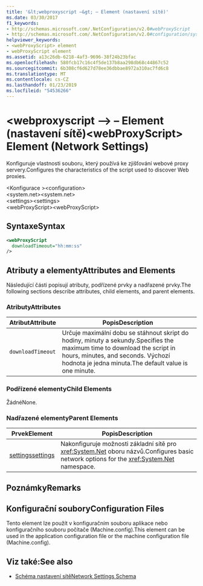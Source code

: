 ```yaml
---
title: '&lt;webproxyscript –&gt; – Element (nastavení sítě)'
ms.date: 03/30/2017
f1_keywords:
- http://schemas.microsoft.com/.NetConfiguration/v2.0#webProxyScript
- http://schemas.microsoft.com/.NetConfiguration/v2.0#configuration/system.net/settings/webProxyScript
helpviewer_keywords:
- <webProxyScript> element
- webProxyScript element
ms.assetid: a13c26db-6218-4af3-9696-38f24b23bfac
ms.openlocfilehash: 580fcb17c16c4f5de137b8aa298db68c44867c52
ms.sourcegitcommit: 6b308cf6d627d78ee36dbbae8972a310ac7fd6c8
ms.translationtype: MT
ms.contentlocale: cs-CZ
ms.lasthandoff: 01/23/2019
ms.locfileid: "54536266"
---
```

# <a name="ltwebproxyscriptgt-element-network-settings"></a><span data-ttu-id="1d5f0-102">&lt;webproxyscript –&gt; – Element (nastavení sítě)</span><span class="sxs-lookup"><span data-stu-id="1d5f0-102">&lt;webProxyScript&gt; Element (Network Settings)</span></span>
<span data-ttu-id="1d5f0-103">Konfiguruje vlastnosti souboru, který používá ke zjišťování webové proxy servery.</span><span class="sxs-lookup"><span data-stu-id="1d5f0-103">Configures the characteristics of the script used to discover Web proxies.</span></span>  
  
 <span data-ttu-id="1d5f0-104">\<Konfigurace ></span><span class="sxs-lookup"><span data-stu-id="1d5f0-104">\<configuration></span></span>  
<span data-ttu-id="1d5f0-105">\<system.net></span><span class="sxs-lookup"><span data-stu-id="1d5f0-105">\<system.net></span></span>  
<span data-ttu-id="1d5f0-106">\<settings></span><span class="sxs-lookup"><span data-stu-id="1d5f0-106">\<settings></span></span>  
<span data-ttu-id="1d5f0-107">\<webProxyScript></span><span class="sxs-lookup"><span data-stu-id="1d5f0-107">\<webProxyScript></span></span>  
  
## <a name="syntax"></a><span data-ttu-id="1d5f0-108">Syntaxe</span><span class="sxs-lookup"><span data-stu-id="1d5f0-108">Syntax</span></span>  
  
```xml  
<webProxyScript  
  downloadTimeout="hh:mm:ss"  
/>  
```  
  
## <a name="attributes-and-elements"></a><span data-ttu-id="1d5f0-109">Atributy a elementy</span><span class="sxs-lookup"><span data-stu-id="1d5f0-109">Attributes and Elements</span></span>  
 <span data-ttu-id="1d5f0-110">Následující části popisují atributy, podřízené prvky a nadřazené prvky.</span><span class="sxs-lookup"><span data-stu-id="1d5f0-110">The following sections describe attributes, child elements, and parent elements.</span></span>  
  
### <a name="attributes"></a><span data-ttu-id="1d5f0-111">Atributy</span><span class="sxs-lookup"><span data-stu-id="1d5f0-111">Attributes</span></span>  
  
|<span data-ttu-id="1d5f0-112">Atribut</span><span class="sxs-lookup"><span data-stu-id="1d5f0-112">Attribute</span></span>|<span data-ttu-id="1d5f0-113">Popis</span><span class="sxs-lookup"><span data-stu-id="1d5f0-113">Description</span></span>|  
|---------------|-----------------|  
|`downloadTimeout`|<span data-ttu-id="1d5f0-114">Určuje maximální dobu se stáhnout skript do hodiny, minuty a sekundy.</span><span class="sxs-lookup"><span data-stu-id="1d5f0-114">Specifies the maximum time to download the script in hours, minutes, and seconds.</span></span> <span data-ttu-id="1d5f0-115">Výchozí hodnota je jedna minuta.</span><span class="sxs-lookup"><span data-stu-id="1d5f0-115">The default value is one minute.</span></span>|  
  
### <a name="child-elements"></a><span data-ttu-id="1d5f0-116">Podřízené elementy</span><span class="sxs-lookup"><span data-stu-id="1d5f0-116">Child Elements</span></span>  
 <span data-ttu-id="1d5f0-117">Žádné</span><span class="sxs-lookup"><span data-stu-id="1d5f0-117">None.</span></span>  
  
### <a name="parent-elements"></a><span data-ttu-id="1d5f0-118">Nadřazené elementy</span><span class="sxs-lookup"><span data-stu-id="1d5f0-118">Parent Elements</span></span>  
  
|<span data-ttu-id="1d5f0-119">Prvek</span><span class="sxs-lookup"><span data-stu-id="1d5f0-119">Element</span></span>|<span data-ttu-id="1d5f0-120">Popis</span><span class="sxs-lookup"><span data-stu-id="1d5f0-120">Description</span></span>|  
|-------------|-----------------|  
|[<span data-ttu-id="1d5f0-121">settings</span><span class="sxs-lookup"><span data-stu-id="1d5f0-121">settings</span></span>](../../../../../docs/framework/configure-apps/file-schema/network/settings-element-network-settings.md)|<span data-ttu-id="1d5f0-122">Nakonfiguruje možnosti základní sítě pro <xref:System.Net> oboru názvů.</span><span class="sxs-lookup"><span data-stu-id="1d5f0-122">Configures basic network options for the <xref:System.Net> namespace.</span></span>|  
  
## <a name="remarks"></a><span data-ttu-id="1d5f0-123">Poznámky</span><span class="sxs-lookup"><span data-stu-id="1d5f0-123">Remarks</span></span>  
  
## <a name="configuration-files"></a><span data-ttu-id="1d5f0-124">Konfigurační soubory</span><span class="sxs-lookup"><span data-stu-id="1d5f0-124">Configuration Files</span></span>  
 <span data-ttu-id="1d5f0-125">Tento element lze použít v konfiguračním souboru aplikace nebo konfiguračního souboru počítače (Machine.config).</span><span class="sxs-lookup"><span data-stu-id="1d5f0-125">This element can be used in the application configuration file or the machine configuration file (Machine.config).</span></span>  
  
## <a name="see-also"></a><span data-ttu-id="1d5f0-126">Viz také:</span><span class="sxs-lookup"><span data-stu-id="1d5f0-126">See also</span></span>
- [<span data-ttu-id="1d5f0-127">Schéma nastavení sítě</span><span class="sxs-lookup"><span data-stu-id="1d5f0-127">Network Settings Schema</span></span>](../../../../../docs/framework/configure-apps/file-schema/network/index.md)

